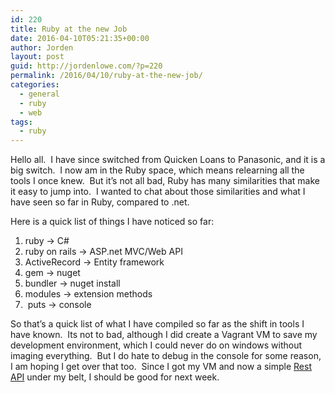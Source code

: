 ```yaml
---
id: 220
title: Ruby at the new Job
date: 2016-04-10T05:21:35+00:00
author: Jorden
layout: post
guid: http://jordenlowe.com/?p=220
permalink: /2016/04/10/ruby-at-the-new-job/
categories:
  - general
  - ruby
  - web
tags:
  - ruby
---
```

Hello all.  I have since switched from Quicken Loans to Panasonic, and it is a big switch.  I now am in the Ruby space, which means relearning all the tools I once knew.  But it&#8217;s not all bad, Ruby has many similarities that make it easy to jump into.  I wanted to chat about those similarities and what I have seen so far in Ruby, compared to .net.

Here is a quick list of things I have noticed so far:

  1. ruby -> C#
  2. ruby on rails -> ASP.net MVC/Web API
  3. ActiveRecord -> Entity framework
  4. gem -> nuget
  5. bundler -> nuget install
  6. modules -> extension methods
  7.  puts -> console

So that&#8217;s a quick list of what I have compiled so far as the shift in tools I have known.  Its not to bad, although I did create a Vagrant VM to save my development environment, which I could never do on windows without imaging everything.  But I do hate to debug in the console for some reason, I am hoping I get over that too.  Since I got my VM and now a simple [Rest API](https://github.com/supermitsuba/SMSpiRuby) under my belt, I should be good for next week.